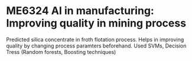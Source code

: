 # ME6324 AI in manufacturing: Improving quality in mining process

Predicted silica concentrate in froth flotation process. Helps in improving quality by changing process paramters beforehand. Used SVMs, Decision Tress (Random forests, Boosting techniques)
